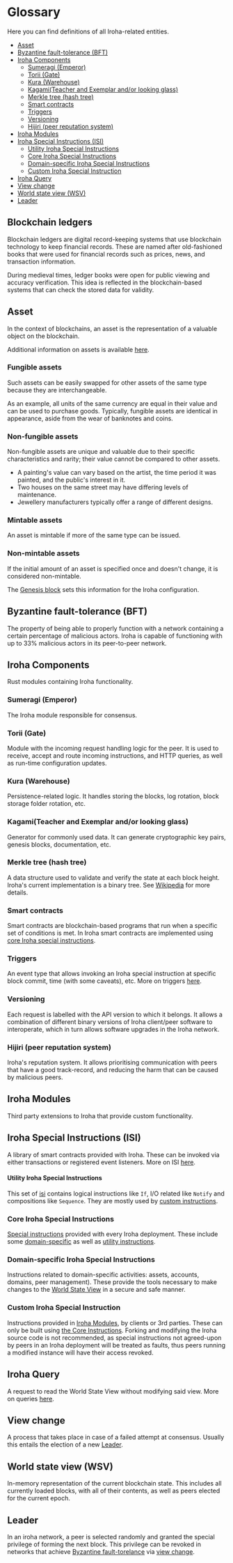 # Glossary <!-- omit in toc -->

Here you can find definitions of all Iroha-related entities.

- [Asset](#asset)
- [Byzantine fault-tolerance (BFT)](#byzantine-fault-tolerance-bft)
- [Iroha Components](#iroha-components)
  - [Sumeragi (Emperor)](#sumeragi-emperor)
  - [Torii (Gate)](#torii-gate)
  - [Kura (Warehouse)](#kura-warehouse)
  - [Kagami(Teacher and Exemplar and/or looking glass)](#kagamiteacher-and-exemplar-andor-looking-glass)
  - [Merkle tree (hash tree)](#merkle-tree-hash-tree)
  - [Smart contracts](#smart-contracts)
  - [Triggers](#triggers)
  - [Versioning](#versioning)
  - [Hijiri (peer reputation system)](#hijiri-peer-reputation-system)
- [Iroha Modules](#iroha-modules)
- [Iroha Special Instructions (ISI)](#iroha-special-instructions-isi)
  - [Utility Iroha Special Instructions](#utility-iroha-special-instructions)
  - [Core Iroha Special Instructions](#core-iroha-special-instructions)
  - [Domain-specific Iroha Special Instructions](#domain-specific-iroha-special-instructions)
  - [Custom Iroha Special Instruction](#custom-iroha-special-instruction)
- [Iroha Query](#iroha-query)
- [View change](#view-change)
- [World state view (WSV)](#world-state-view-wsv)
- [Leader](#leader)

## Blockchain ledgers

Blockchain ledgers are digital record-keeping systems that use blockchain
technology to keep financial records. These are named after old-fashioned
books that were used for financial records such as prices, news, and
transaction information.

During medieval times, ledger books were open for public viewing and
accuracy verification. This idea is reflected in the blockchain-based
systems that can check the stored data for validity.

## Asset

In the context of blockchains, an asset is the representation of a valuable
object on the blockchain.

Additional information on assets is available
[here](/guide/blockchain/assets.md).

### Fungible assets

Such assets can be easily swapped for other assets of the same type because
they are interchangeable.

As an example, all units of the same currency are equal in their value and
can be used to purchase goods. Typically, fungible assets are identical in
appearance, aside from the wear of banknotes and coins.

### Non-fungible assets

Non-fungible assets are unique and valuable due to their specific
characteristics and rarity; their value cannot be compared to other assets.

- A painting's value can vary based on the artist, the time period it was
  painted, and the public's interest in it.
- Two houses on the same street may have differing levels of maintenance.
- Jewellery manufacturers typically offer a range of different designs.

### Mintable assets

An asset is mintable if more of the same type can be issued.

### Non-mintable assets

If the initial amount of an asset is specified once and doesn't change, it
is considered non-mintable.

The [Genesis block](/guide/configure/genesis.md) sets this information for
the Iroha configuration.

## Byzantine fault-tolerance (BFT)

The property of being able to properly function with a network containing a
certain percentage of malicious actors. Iroha is capable of functioning
with up to 33% malicious actors in its peer-to-peer network.

## Iroha Components

Rust modules containing Iroha functionality.

### Sumeragi (Emperor)

The Iroha module responsible for consensus.

### Torii (Gate)

Module with the incoming request handling logic for the peer. It is used to
receive, accept and route incoming instructions, and HTTP queries, as well
as run-time configuration updates.

### Kura (Warehouse)

Persistence-related logic. It handles storing the blocks, log rotation,
block storage folder rotation, etc.

### Kagami(Teacher and Exemplar and/or looking glass)

Generator for commonly used data. It can generate cryptographic key pairs,
genesis blocks, documentation, etc.

### Merkle tree (hash tree)

A data structure used to validate and verify the state at each block
height. Iroha's current implementation is a binary tree. See
[Wikipedia](https://en.wikipedia.org/wiki/Merkle_tree) for more details.

### Smart contracts

Smart contracts are blockchain-based programs that run when a specific set
of conditions is met. In Iroha smart contracts are implemented using
[core Iroha special instructions](#core-iroha-special-instructions).

### Triggers

An event type that allows invoking an Iroha special instruction at specific
block commit, time (with some caveats), etc. More on triggers
[here](/guide/blockchain/triggers.md).

### Versioning

Each request is labelled with the API version to which it belongs. It
allows a combination of different binary versions of Iroha client/peer
software to interoperate, which in turn allows software upgrades in the
Iroha network.

### Hijiri (peer reputation system)

Iroha's reputation system. It allows prioritising communication with peers
that have a good track-record, and reducing the harm that can be caused by
malicious peers.

## Iroha Modules

Third party extensions to Iroha that provide custom functionality.

## Iroha Special Instructions (ISI)

A library of smart contracts provided with Iroha. These can be invoked via
either transactions or registered event listeners. More on ISI
[here](/guide/blockchain/instructions.md).

#### Utility Iroha Special Instructions

This set of [isi](#iroha-special-instructions-isi) contains logical
instructions like `If`, I/O related like `Notify` and compositions like
`Sequence`. They are mostly used by
[custom instructions](#custom-iroha-special-instructions).

### Core Iroha Special Instructions

[Special instructions](#iroha-special-instructions-isi) provided with every
Iroha deployment. These include some
[domain-specific](#domain-specific-iroha-special-instructions) as well as
[utility instructions](#utility-iroha-special-instructions).

### Domain-specific Iroha Special Instructions

Instructions related to domain-specific activities: assets, accounts,
domains, peer management). These provide the tools necessary to make
changes to the [World State View](#world-state-view-wsv) in a secure and
safe manner.

### Custom Iroha Special Instruction

Instructions provided in [Iroha Modules](#iroha-modules), by clients or 3rd
parties. These can only be built using
[the Core Instructions](#core-iroha-special-instructions). Forking and
modifying the Iroha source code is not recommended, as special instructions
not agreed-upon by peers in an Iroha deployment will be treated as faults,
thus peers running a modified instance will have their access revoked.

## Iroha Query

A request to read the World State View without modifying said view. More on
queries [here](/guide/blockchain/queries.md).

## View change

A process that takes place in case of a failed attempt at consensus.
Usually this entails the election of a new [Leader](#leader).

## World state view (WSV)

In-memory representation of the current blockchain state. This includes all
currently loaded blocks, with all of their contents, as well as peers
elected for the current epoch.

## Leader

In an iroha network, a peer is selected randomly and granted the special
privilege of forming the next block. This privilege can be revoked in
networks that achieve
[Byzantine fault-torelance](#byzantine-fault-tolerance-bft) via
[view change](#view-change).
